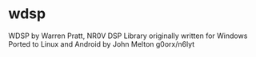# wdsp
WDSP by Warren Pratt, NR0V
DSP Library originally written for Windows
Ported to Linux and Android by John Melton g0orx/n6lyt
